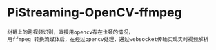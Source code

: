 # PiStreaming-OpenCV-ffmpeg
```
树莓上的跑视频识别，直接用opencv存在卡顿的情况，
用ffmpeg 转换流媒体后，在经过opencv处理，通过websocket传输实现实时视频解析
```
